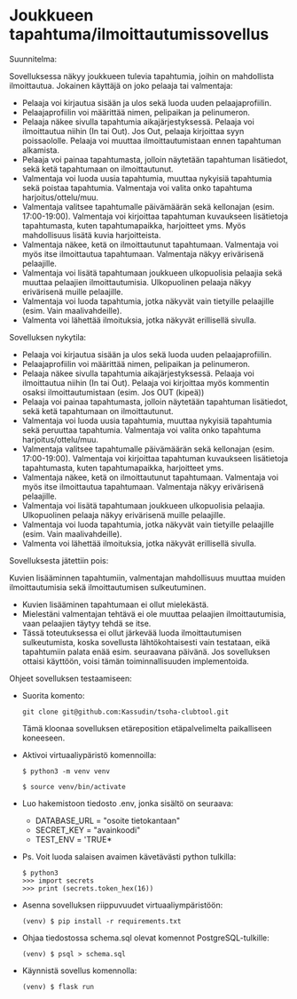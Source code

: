 # Joukkueen tapahtuma/ilmoittautumissovellus 

Suunnitelma:

Sovelluksessa näkyy joukkueen tulevia tapahtumia, joihin on mahdollista ilmoittautua. Jokainen käyttäjä on joko pelaaja tai valmentaja:  

- Pelaaja voi kirjautua sisään ja ulos sekä luoda uuden pelaajaprofiilin.
- Pelaajaprofiilin voi määrittää nimen, pelipaikan ja pelinumeron. 
- Pelaaja näkee sivulla tapahtumia aikajärjestyksessä. Pelaaja voi ilmoittautua niihin (In tai Out). Jos Out, pelaaja kirjoittaa syyn poissaololle. Pelaaja voi muuttaa ilmoittautumistaan ennen tapahtuman alkamista.
- Pelaaja voi painaa tapahtumasta, jolloin näytetään tapahtuman lisätiedot, sekä ketä tapahtumaan on ilmoittautunut.
- Valmentaja voi luoda uusia tapahtumia, muuttaa nykyisiä tapahtumia sekä poistaa tapahtumia. Valmentaja voi valita onko tapahtuma harjoitus/ottelu/muu.  
- Valmentaja valitsee tapahtumalle päivämäärän sekä kellonajan (esim. 17:00-19:00). Valmentaja voi kirjoittaa tapahtuman kuvaukseen lisätietoja tapahtumasta, kuten tapahtumapaikka, harjoitteet yms. Myös mahdollisuus lisätä kuvia harjoitteista.
- Valmentaja näkee, ketä on ilmoittautunut tapahtumaan. Valmentaja voi myös itse ilmoittautua tapahtumaan. Valmentaja näkyy erivärisenä pelaajille. 
- Valmentaja voi lisätä tapahtumaan joukkueen ulkopuolisia pelaajia sekä muuttaa pelaajien ilmoittautumisia. Ulkopuolinen pelaaja näkyy erivärisenä muille pelaajille.
- Valmentaja voi luoda tapahtumia, jotka näkyvät vain tietyille pelaajille (esim. Vain maalivahdeille).
- Valmenta voi lähettää ilmoituksia, jotka näkyvät erillisellä sivulla.

Sovelluksen nykytila:

- Pelaaja voi kirjautua sisään ja ulos sekä luoda uuden pelaajaprofiilin.
- Pelaajaprofiilin voi määrittää nimen, pelipaikan ja pelinumeron. 
- Pelaaja näkee sivulla tapahtumia aikajärjestyksessä. Pelaaja voi ilmoittautua niihin (In tai Out). Pelaaja voi kirjoittaa myös kommentin osaksi ilmoittautumistaan (esim. Jos OUT (kipeä))
- Pelaaja voi painaa tapahtumasta, jolloin näytetään tapahtuman lisätiedot, sekä ketä tapahtumaan on ilmoittautunut.
- Valmentaja voi luoda uusia tapahtumia, muuttaa nykyisiä tapahtumia sekä peruuttaa tapahtumia. Valmentaja voi valita onko tapahtuma harjoitus/ottelu/muu.  
- Valmentaja valitsee tapahtumalle päivämäärän sekä kellonajan (esim. 17:00-19:00). Valmentaja voi kirjoittaa tapahtuman kuvaukseen lisätietoja tapahtumasta, kuten tapahtumapaikka, harjoitteet yms.
- Valmentaja näkee, ketä on ilmoittautunut tapahtumaan. Valmentaja voi myös itse ilmoittautua tapahtumaan. Valmentaja näkyy erivärisenä pelaajille. 
- Valmentaja voi lisätä tapahtumaan joukkueen ulkopuolisia pelaajia. Ulkopuolinen pelaaja näkyy erivärisenä muille pelaajille.
- Valmentaja voi luoda tapahtumia, jotka näkyvät vain tietyille pelaajille (esim. Vain maalivahdeille).
- Valmenta voi lähettää ilmoituksia, jotka näkyvät erillisellä sivulla.

Sovelluksesta jätettiin pois:

Kuvien lisääminnen tapahtumiin, valmentajan mahdollisuus muuttaa muiden ilmoittautumisia sekä ilmoittautumisen sulkeutuminen. 
- Kuvien lisääminen tapahtumaan ei ollut mielekästä.
- Mielestäni valmentajan tehtävä ei ole muuttaa pelaajien ilmoittautumisia, vaan pelaajien täytyy tehdä se itse.
- Tässä toteutuksessa ei ollut järkevää luoda ilmoittautumisen sulkeutumista, koska sovellusta lähtökohtaisesti vain testataan, eikä tapahtumiin palata enää esim. seuraavana päivänä. Jos sovelluksen ottaisi käyttöön, voisi tämän toiminnallisuuden implementoida.

Ohjeet sovelluksen testaamiseen:

- Suorita komento:
  ```
  git clone git@github.com:Kassudin/tsoha-clubtool.git
  ```
  Tämä kloonaa sovelluksen etäreposition etäpalvelimelta paikalliseen koneeseen.
  
- Aktivoi virtuaaliypäristö komennoilla:
  ```
  $ python3 -m venv venv
  ```
  ```
  $ source venv/bin/activate
  ```
- Luo hakemistoon tiedosto .env, jonka sisältö on seuraava:
  - DATABASE_URL = "osoite tietokantaan" 
  - SECRET_KEY = "avainkoodi"
  - TEST_ENV = 'TRUE*
- Ps. Voit luoda salaisen avaimen kävetävästi python tulkilla:
   ``` 
  $ python3
  >>> import secrets
  >>> print (secrets.token_hex(16))
- Asenna sovelluksen riippuvuudet virtuaaliympäristöön:
  ```
  (venv) $ pip install -r requirements.txt
   ```
- Ohjaa tiedostossa schema.sql olevat komennot PostgreSQL-tulkille:
   ``` 
  (venv) $ psql > schema.sql
   ```
- Käynnistä sovellus komennolla:
   ```
  (venv) $ flask run
   ```


   


    

